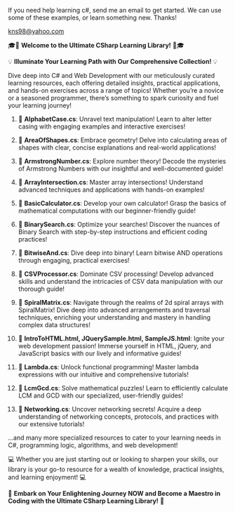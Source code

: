 If you need help learning c#, send me an email to get started. We can use some of these examples, or learn something new. Thanks!

kns98@yahoo.com

🎓🌟 **Welcome to the Ultimate CSharp Learning Library!** 🌟🎓

💡 **Illuminate Your Learning Path with Our Comprehensive Collection!** 💡

Dive deep into C# and Web Development with our meticulously curated learning resources, each offering detailed insights, practical applications, and hands-on exercises across a range of topics! Whether you’re a novice or a seasoned programmer, there’s something to spark curiosity and fuel your learning journey!

1. 📘 **AlphabetCase.cs**: Unravel text manipulation! Learn to alter letter casing with engaging examples and interactive exercises!
   
2. 📗 **AreaOfShapes.cs**: Embrace geometry! Delve into calculating areas of shapes with clear, concise explanations and real-world applications!
   
3. 📙 **ArmstrongNumber.cs**: Explore number theory! Decode the mysteries of Armstrong Numbers with our insightful and well-documented guide!
   
4. 📕 **ArrayIntersection.cs**: Master array intersections! Understand advanced techniques and applications with hands-on examples!
   
5. 📘 **BasicCalculator.cs**: Develop your own calculator! Grasp the basics of mathematical computations with our beginner-friendly guide!
   
6. 📗 **BinarySearch.cs**: Optimize your searches! Discover the nuances of Binary Search with step-by-step instructions and efficient coding practices!
   
7. 📙 **BitwiseAnd.cs**: Dive deep into binary! Learn bitwise AND operations through engaging, practical exercises!
   
8. 📕 **CSVProcessor.cs**: Dominate CSV processing! Develop advanced skills and understand the intricacies of CSV data manipulation with our thorough guide!
   
9. 📘 **SpiralMatrix.cs**: Navigate through the realms of 2d spiral arrays with SpiralMatrix! Dive deep into advanced arrangements and traversal techniques,
       enriching your understanding and mastery in handling complex data structures!
   
11. 📗 **IntroToHTML.html, JQuerySample.html, SampleJS.html**: Ignite your web development passion! Immerse yourself in HTML, jQuery, and JavaScript basics with our lively and informative guides!
   
12. 📙 **Lambda.cs**: Unlock functional programming! Master lambda expressions with our intuitive and comprehensive tutorials!
   
13. 📕 **LcmGcd.cs**: Solve mathematical puzzles! Learn to efficiently calculate LCM and GCD with our specialized, user-friendly guides!
   
14. 📘 **Networking.cs**: Uncover networking secrets! Acquire a deep understanding of networking concepts, protocols, and practices with our extensive tutorials!
   
...and many more specialized resources to cater to your learning needs in C#, programming logic, algorithms, and web development!

💻 Whether you are just starting out or looking to sharpen your skills, our library is your go-to resource for a wealth of knowledge, practical insights, and learning enjoyment! 💻

🚀 **Embark on Your Enlightening Journey NOW and Become a Maestro in Coding with the Ultimate CSharp Learning Library!** 🚀
